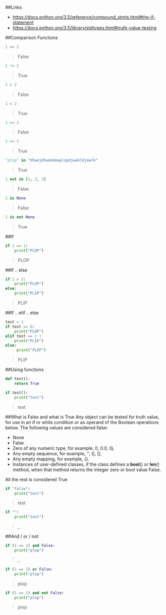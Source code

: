 ##Links
- https://docs.python.org/3.5/reference/compound_stmts.html#the-if-statement
- https://docs.python.org/3.5/library/stdtypes.html#truth-value-testing

##Comparison Functions
```python
1 == 2
```
> False

```python
1 != 2
```
> True

```python
1 > 2
```
> False

```python
1 < 2
```
> True

```python
1 >= 2
```
> False

```python
1 <= 2
```
> True

```python
"plop" in "dhwejdhwekdewplopdjwekldjewlk"
```
> True

```python
1 not in [1, 2, 3]
```
> False

```python
1 is None
```
> False

```python
1 is not None
```
> True

##If
```python
if 1 == 1:
    print("PLOP")
```
> PLOP

##If .. else
```python
if 1 > 2:
    print("PLOP")
else:
    print("PLIP")
```
> PLIP

##If .. elif .. else
```python
test = 1
if test == 0:
    print("PLOP")
elif test == 1 :
    print("PLIP")
else:
     print("PLUP")
```
> PLIP

##Using functions
```python
def test():
    return True

if test():
    print("test")
```
> test


##What is False and what is True
Any object can be tested for truth value, for use in an if or while condition or as operand of the Boolean operations below. The following values are considered false:

- None
- False
- Zero of any numeric type, for example, 0, 0.0, 0j.
- Any empty sequence, for example, '', (), [].
- Any empty mapping, for example, {}.
- Instances of user-defined classes, if the class defines a __bool__() or __len__() method, when that method returns the integer zero or bool value False.

All the rest is considered True

```python
if "false":
    print("test")
```
> test

```python
if "":
    print("test")
```
> _

##And / or / not
```python
if (1 == 1) and False:
    print("plop")
```
> _

```python
if (1 == 1) or False:
    print("plop")
```
> plop

```python
if (1 == 1) and not False:
    print("plop")
```
> plop
